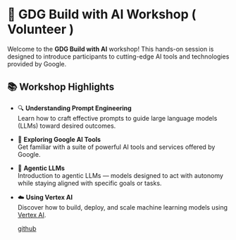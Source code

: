 # 🚀 GDG Build with AI Workshop ( Volunteer )

Welcome to the **GDG Build with AI** workshop! This hands-on session is designed to introduce participants to cutting-edge AI tools and technologies provided by Google.

## 📚 Workshop Highlights

- 🔍 **Understanding Prompt Engineering**  
  Learn how to craft effective prompts to guide large language models (LLMs) toward desired outcomes.

- 🤖 **Exploring Google AI Tools**  
  Get familiar with a suite of powerful AI tools and services offered by Google.

- 🧠 **Agentic LLMs**  
  Introduction to agentic LLMs — models designed to act with autonomy while staying aligned with specific goals or tasks.

- ☁️ **Using Vertex AI**  
  Discover how to build, deploy, and scale machine learning models using [Vertex AI](https://cloud.google.com/vertex-ai#common-uses).

  [github](https://github.com/GoogleCloudPlatform/generative-ai/blob/main/gemini/prompts/intro_prompt_design.ipynb)

